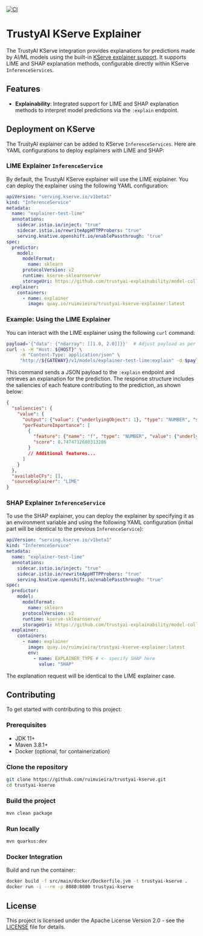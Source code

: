 [![CI](https://github.com/ruivieira/trustyai-kserve-explainer/actions/workflows/ci.yaml/badge.svg)](https://github.com/ruivieira/trustyai-kserve-explainer/actions/workflows/ci.yaml)

# TrustyAI KServe Explainer

The TrustyAI KServe integration provides explanations for predictions made by AI/ML models using the built-in [KServe explainer support](https://kserve.github.io/website/0.12/modelserving/explainer/explainer/). It supports LIME and SHAP explanation methods, configurable directly within KServe `InferenceServices`.

## Features

- **Explainability**: Integrated support for LIME and SHAP explanation methods to interpret model predictions via the `:explain` endpoint.

## Deployment on KServe

The TrustyAI explainer can be added to KServe `InferenceServices`. Here are YAML configurations to deploy explainers with LIME and SHAP:

### LIME Explainer `InferenceService`

By default, the TrustyAI KServe explainer will use the LIME explainer. You can deploy the explainer using the following YAML configuration:

```yaml
apiVersion: "serving.kserve.io/v1beta1"
kind: "InferenceService"
metadata:
  name: "explainer-test-lime"
  annotations:
    sidecar.istio.io/inject: "true"
    sidecar.istio.io/rewriteAppHTTPProbers: "true"
    serving.knative.openshift.io/enablePassthrough: "true"
spec:
  predictor:
    model:
      modelFormat:
        name: sklearn
      protocolVersion: v2
      runtime: kserve-sklearnserver
      storageUri: https://github.com/trustyai-explainability/model-collection/raw/main/credit-score/model.joblib
  explainer:
    containers:
      - name: explainer
        image: quay.io/ruimvieira/trustyai-kserve-explainer:latest
```

### Example: Using the LIME Explainer

You can interact with the LIME explainer using the following `curl` command:

```bash
payload='{"data": {"ndarray": [[1.0, 2.0]]}}'  # Adjust payload as per your input requirements
curl -s -H "Host: ${HOST}" \
     -H "Content-Type: application/json" \
     "http://${GATEWAY}/v1/models/explainer-test-lime:explain" -d $payload
```

This command sends a JSON payload to the `:explain` endpoint and retrieves an explanation for the prediction. The response structure includes the saliencies of each feature contributing to the prediction, as shown below:

```json
{
  "saliencies": {
    "value": {
      "output": {"value": {"underlyingObject": 1}, "type": "NUMBER", "score": 1.0, "name": "value"},
      "perFeatureImportance": [
        {
          "feature": {"name": "f", "type": "NUMBER", "value": {"underlyingObject": 0.9}},
          "score": 0.7474712680313286
        }
        // Additional features...
      ]
    }
  },
  "availableCFs": [],
  "sourceExplainer": "LIME"
}
```

### SHAP Explainer `InferenceService`

To use the SHAP explainer, you can deploy the explainer by specifying it as an environment variable and using the following YAML configuration (initial part will be identical to the previous `InferenceService`):


```yaml
apiVersion: "serving.kserve.io/v1beta1"
kind: "InferenceService"
metadata:
  name: "explainer-test-lime"
  annotations:
    sidecar.istio.io/inject: "true"
    sidecar.istio.io/rewriteAppHTTPProbers: "true"
    serving.knative.openshift.io/enablePassthrough: "true"
spec:
  predictor:
    model:
      modelFormat:
        name: sklearn
      protocolVersion: v2
      runtime: kserve-sklearnserver
      storageUri: https://github.com/trustyai-explainability/model-collection/raw/main/credit-score/model.joblib
  explainer:
    containers:
      - name: explainer
        image: quay.io/ruimvieira/trustyai-kserve-explainer:latest
        env:
          - name: EXPLAINER_TYPE # <- specify SHAP here
            value: "SHAP"
```

The explanation request will be identical to the LIME explainer case.

## Contributing

To get started with contributing to this project:

### Prerequisites

- JDK 11+
- Maven 3.8.1+
- Docker (optional, for containerization)


### Clone the repository

```bash
git clone https://github.com/ruimvieira/trustyai-kserve.git
cd trustyai-kserve
```

### Build the project

```bash
mvn clean package
```

### Run locally

```bash
mvn quarkus:dev
```

### Docker Integration

Build and run the container:

```bash
docker build -f src/main/docker/Dockerfile.jvm -t trustyai-kserve .
docker run -i --rm -p 8080:8080 trustyai-kserve
```

## License

This project is licensed under the Apache License Version 2.0 - see the [LICENSE](LICENSE) file for details.
